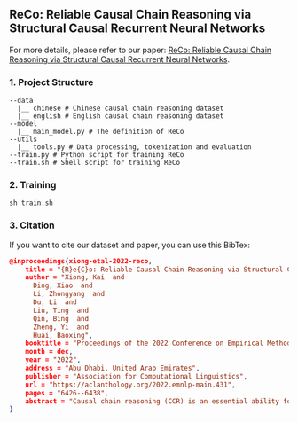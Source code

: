 ## ReCo: Reliable Causal Chain Reasoning via Structural Causal Recurrent Neural Networks
For more details, please refer to our paper: [ReCo: Reliable Causal Chain Reasoning via Structural Causal Recurrent Neural Networks](https://preview.aclanthology.org/emnlp-22-ingestion/2022.emnlp-main.431/).

### 1. Project Structure
```shell
--data
  |__ chinese # Chinese causal chain reasoning dataset
  |__ english # English causal chain reasoning dataset
--model
  |__ main_model.py # The definition of ReCo
--utils
  |__ tools.py # Data processing, tokenization and evaluation
--train.py # Python script for training ReCo
--train.sh # Shell script for training ReCo
```

### 2. Training
```shell
sh train.sh
```

### 3. Citation
If you want to cite our dataset and paper, you can use this BibTex:
```json
@inproceedings{xiong-etal-2022-reco,
    title = "{R}e{C}o: Reliable Causal Chain Reasoning via Structural Causal Recurrent Neural Networks",
    author = "Xiong, Kai  and
      Ding, Xiao  and
      Li, Zhongyang  and
      Du, Li  and
      Liu, Ting  and
      Qin, Bing  and
      Zheng, Yi  and
      Huai, Baoxing",
    booktitle = "Proceedings of the 2022 Conference on Empirical Methods in Natural Language Processing",
    month = dec,
    year = "2022",
    address = "Abu Dhabi, United Arab Emirates",
    publisher = "Association for Computational Linguistics",
    url = "https://aclanthology.org/2022.emnlp-main.431",
    pages = "6426--6438",
    abstract = "Causal chain reasoning (CCR) is an essential ability for many decision-making AI systems, which requires the model to build reliable causal chains by connecting causal pairs. However, CCR suffers from two main transitive problems: threshold effect and scene drift. In other words, the causal pairs to be spliced may have a conflicting threshold boundary or scenario.To address these issues, we propose a novel Reliable Causal chain reasoning framework (ReCo), which introduces exogenous variables to represent the threshold and scene factors of each causal pair within the causal chain, and estimates the threshold and scene contradictions across exogenous variables via structural causal recurrent neural networks (SRNN). Experiments show that ReCo outperforms a series of strong baselines on both Chinese and English CCR datasets. Moreover, by injecting reliable causal chain knowledge distilled by ReCo, BERT can achieve better performances on four downstream causal-related tasks than BERT models enhanced by other kinds of knowledge.",
}
```



